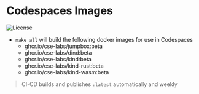 # Codespaces Images

![License](https://img.shields.io/badge/license-MIT-green.svg)

- `make all` will build the following docker images for use in Codespaces
  - ghcr.io/cse-labs/jumpbox:beta
  - ghcr.io/cse-labs/dind:beta
  - ghcr.io/cse-labs/kind:beta
  - ghcr.io/cse-labs/kind-rust:beta
  - ghcr.io/cse-labs/kind-wasm:beta

> CI-CD builds and publishes `:latest` automatically and weekly
